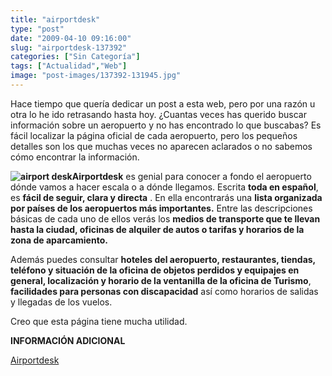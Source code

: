 ```yaml
---
title: "airportdesk"
type: "post"
date: "2009-04-10 09:16:00"
slug: "airportdesk-137392"
categories: ["Sin Categoría"]
tags: ["Actualidad","Web"]
image: "post-images/137392-131945.jpg"
---
```


Hace tiempo que quería dedicar un post a esta web, pero por una razón u otra lo he ido retrasando hasta hoy. ¿Cuantas veces has querido buscar información sobre un aeropuerto y no has encontrado lo que buscabas? Es fácil localizar la página oficial de cada aeropuerto, pero los pequeños detalles son los que muchas veces no aparecen aclarados o no sabemos cómo encontrar la información.

**![airport desk](post-images/137392-131945.jpg "airport desk")Airportdesk** es genial para conocer a fondo el aeropuerto dónde vamos a hacer escala o a dónde llegamos. Escrita **toda en español**, es **fácil de seguir, clara y directa** . En ella encontrarás una **lista organizada por países de los aeropuertos más importantes.** Entre las descripciones básicas de cada uno de ellos verás los **medios de transporte que te llevan hasta la ciudad, oficinas de alquiler de autos o tarifas y horarios de la zona de aparcamiento.**

Además puedes consultar **hoteles del aeropuerto, restaurantes, tiendas, teléfono y situación de la oficina de objetos perdidos y equipajes en general, localización y horario de la ventanilla de la oficina de Turismo**, **facilidades para personas con discapacidad** así como horarios de salidas y llegadas de los vuelos.

Creo que esta página tiene mucha utilidad.

**INFORMACIÓN ADICIONAL**

[Airportdesk](http://www.airportdesk.es/)